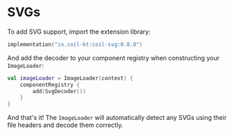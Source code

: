 # SVGs

To add SVG support, import the extension library:

```kotlin
implementation("io.coil-kt:coil-svg:0.8.0")
```

And add the decoder to your component registry when constructing your `ImageLoader`:

```kotlin
val imageLoader = ImageLoader(context) {
    componentRegistry {
        add(SvgDecoder())
    }
}
```

And that's it! The `ImageLoader` will automatically detect any SVGs using their file headers and decode them correctly.
